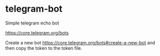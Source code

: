 # telegram-bot
Simple telegram echo bot

https://core.telegram.org/bots

Create a new bot https://core.telegram.org/bots#create-a-new-bot
and then copy the token to the token file.
